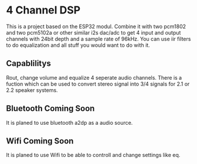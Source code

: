 # 4 Channel DSP
This is a project based on the ESP32 modul. Combine it with two pcm1802 and two pcm5102a or other similar i2s dac/adc to get 4 input and output channels with 24bit depth and a sample rate of 96kHz. You can use iir filters to do equalization and all stuff you would want to do with it. 

## Capablilitys
Rout, change volume and equalize 4 seperate audio channels.
There is a fuction which can be used to convert stereo signal into 3/4 signals for 2.1 or 2.2 speaker systems.

## Bluetooth Coming Soon
It is planed to use bluetooth a2dp as a audio source.

## Wifi Coming Soon
It is planed to use Wifi to be able to controll and change settings like eq.

